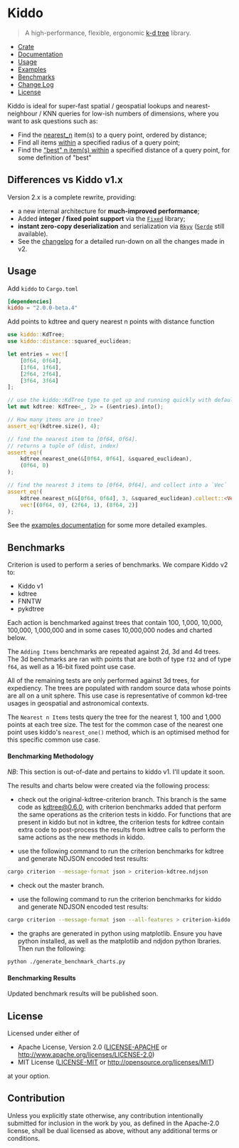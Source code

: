 # Kiddo

> A high-performance, flexible, ergonomic [k-d tree](https://en.wikipedia.org/wiki/K-d_tree) library.

* [Crate](https://crates.io/crates/kiddo)
* [Documentation](https://docs.rs/kiddo)
* [Usage](#usage)
* [Examples](https://github.com/sdd/kiddo/blob/master/examples/Readme.md)
* [Benchmarks](#benchmarks)
* [Change Log](https://github.com/sdd/kiddo/blob/master/CHANGELOG.md)
* [License](#license)

Kiddo is ideal for super-fast spatial / geospatial lookups and nearest-neighbour / KNN queries for low-ish numbers of dimensions, where you want to ask questions such as:
 - Find the [nearest_n](`float::kdtree::KdTree::nearest_n`) item(s) to a query point, ordered by distance;
 - Find all items [within](`float::kdtree::KdTree::within`) a specified radius of a query point;
 - Find the ["best" n item(s) within](`float::kdtree::KdTree::best_n_within`) a specified distance of a query point, for some definition of "best"

## Differences vs Kiddo v1.x

Version 2.x is a complete rewrite, providing:
- a new internal architecture for **much-improved performance**;
- Added **integer / fixed point support** via the [`Fixed`](https://docs.rs/fixed/latest/fixed/) library;
- **instant zero-copy deserialization** and serialization via [`Rkyv`](https://docs.rs/rkyv/latest/rkyv/) ([`Serde`](https://docs.rs/serde/latest/serde/) still available).
- See the [changelog](https://github.com/sdd/kiddo/blob/master/CHANGELOG.md) for a detailed run-down on all the changes made in v2.

## Usage
Add `kiddo` to `Cargo.toml`
```toml
[dependencies]
kiddo = "2.0.0-beta.4"
```

Add points to kdtree and query nearest n points with distance function
```rust
use kiddo::KdTree;
use kiddo::distance::squared_euclidean;

let entries = vec![
    [0f64, 0f64],
    [1f64, 1f64],
    [2f64, 2f64],
    [3f64, 3f64]
];

// use the kiddo::KdTree type to get up and running quickly with default settings
let mut kdtree: KdTree<_, 2> = (&entries).into();

// How many items are in tree?
assert_eq!(kdtree.size(), 4);

// find the nearest item to [0f64, 0f64].
// returns a tuple of (dist, index)
assert_eq!(
    kdtree.nearest_one(&[0f64, 0f64], &squared_euclidean),
    (0f64, 0)
);

// find the nearest 3 items to [0f64, 0f64], and collect into a `Vec`
assert_eq!(
    kdtree.nearest_n(&[0f64, 0f64], 3, &squared_euclidean).collect::<Vec<_>>(),
    vec![(0f64, 0), (2f64, 1), (8f64, 2)]
);
```
See the [examples documentation](https://github.com/sdd/kiddo/tree/master/examples) for some more detailed examples.

## Benchmarks

Criterion is used to perform a series of benchmarks. We compare Kiddo v2 to:
 - Kiddo v1
 - kdtree
 - FNNTW
 - pykdtree


Each action is benchmarked against trees that contain 100, 1,000, 10,000, 100,000, 1,000,000 and in some cases 10,000,000 nodes and charted below.

The `Adding Items` benchmarks are repeated against 2d, 3d and 4d trees. The 3d benchmarks are ran with points that are both of type `f32` and of type `f64`, as well as a 16-bit fixed point use case.

All of the remaining tests are only performed against 3d trees, for expediency. The trees are populated with random source data whose points are all on a unit sphere. This use case is representative of common kd-tree usages in geospatial and astronomical contexts.

The `Nearest n Items` tests query the tree for the nearest 1, 100 and 1,000 points at each tree size. The test for the common case of the nearest one point uses kiddo's `nearest_one()` method, which is an optimised method for this specific common use case.




#### Benchmarking Methodology

*NB*: This section is out-of-date and pertains to kiddo v1. I'll update it soon.

The results and charts below were created via the following process:

* check out the original-kdtree-criterion branch. This branch is the same code as kdtree@0.6.0, with criterion benchmarks added that perform the same operations as the criterion tests in kiddo. For functions that are present in kiddo but not in kdtree, the criterion tests for kdtree contain extra code to post-process the results from kdtree calls to perform the same actions as the new methods in kiddo.

* use the following command to run the criterion benchmarks for kdtree and generate NDJSON encoded test results:

```bash
cargo criterion --message-format json > criterion-kdtree.ndjson
```

* check out the master branch.

* use the following command to run the criterion benchmarks for kiddo and generate NDJSON encoded test results:

```bash
cargo criterion --message-format json --all-features > criterion-kiddo.ndjson
```

* the graphs are generated in python using matplotlib. Ensure you have python installed, as well as the matplotlib and ndjdon python lbraries. Then run the following:

```bash
python ./generate_benchmark_charts.py
```

#### Benchmarking Results

Updated benchmark results will be published soon.

## License

Licensed under either of

* Apache License, Version 2.0 ([LICENSE-APACHE](LICENSE-APACHE) or http://www.apache.org/licenses/LICENSE-2.0)
* MIT License ([LICENSE-MIT](LICENSE-MIT) or http://opensource.org/licenses/MIT)

at your option.

## Contribution

Unless you explicitly state otherwise, any contribution intentionally submitted for inclusion in the work by you, as defined in the Apache-2.0 license, shall be dual licensed as above, without any additional terms or conditions.
